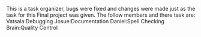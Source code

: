 This is a task organizer, bugs were fixed and changes were made just as the task for this Final project was given. The follow members and there task are:
Vatsala:Debugging
Josue:Documentation
Daniel:Spell Checking
Brain:Quality Control
